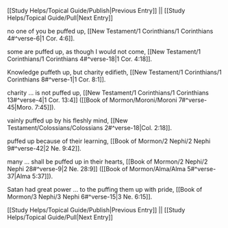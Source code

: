 [[Study Helps/Topical Guide/Publish|Previous Entry]]  ||  [[Study Helps/Topical Guide/Pull|Next Entry]]

 no one of you be puffed up, [[New Testament/1 Corinthians/1 Corinthians 4#^verse-6|1 Cor. 4:6]].

 some are puffed up, as though I would not come, [[New Testament/1 Corinthians/1 Corinthians 4#^verse-18|1 Cor. 4:18]].

 Knowledge puffeth up, but charity edifieth, [[New Testament/1 Corinthians/1 Corinthians 8#^verse-1|1 Cor. 8:1]].

 charity ... is not puffed up, [[New Testament/1 Corinthians/1 Corinthians 13#^verse-4|1 Cor. 13:4]] ([[Book of Mormon/Moroni/Moroni 7#^verse-45|Moro. 7:45]]).

 vainly puffed up by his fleshly mind, [[New Testament/Colossians/Colossians 2#^verse-18|Col. 2:18]].

 puffed up because of their learning, [[Book of Mormon/2 Nephi/2 Nephi 9#^verse-42|2 Ne. 9:42]].

 many ... shall be puffed up in their hearts, [[Book of Mormon/2 Nephi/2 Nephi 28#^verse-9|2 Ne. 28:9]] ([[Book of Mormon/Alma/Alma 5#^verse-37|Alma 5:37]]).

 Satan had great power ... to the puffing them up with pride, [[Book of Mormon/3 Nephi/3 Nephi 6#^verse-15|3 Ne. 6:15]].

[[Study Helps/Topical Guide/Publish|Previous Entry]]  ||  [[Study Helps/Topical Guide/Pull|Next Entry]]